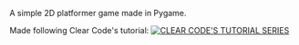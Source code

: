 A simple 2D platformer game made in Pygame.

Made following Clear Code's tutorial:
[![CLEAR CODE'S TUTORIAL SERIES](https://img.youtube.com/vi/KJpP85tnOKg/0.jpg)](https://www.youtube.com/watch?v=KJpP85tnOKg&list=PL8ui5HK3oSiGXM2Pc2DahNu1xXBf7WQh-)
